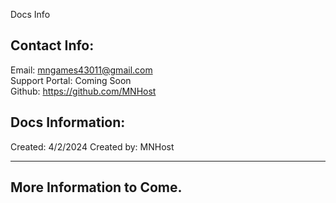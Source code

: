 Docs Info

## Contact Info:
Email: [mngames43011@gmail.com](mailto:mngames43011@gmail.com)<br>
  Support Portal: Coming Soon<br>
    Github: https://github.com/MNHost

## Docs Information:

Created: 4/2/2024
Created by: MNHost
_________________________________________________________________________________________
## More Information to Come.
